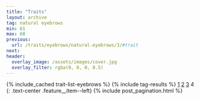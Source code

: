 ```yaml
---
title: "Traits"
layout: archive
tag: natural eyebrows
min: 61
max: 68
previous:
  url: /traits/eyebrows/natural-eyebrows/3/#trait
next:
header:
  overlay_image: /assets/images/cover.jpg
  overlay_filter: rgba(0, 0, 0, 0.5)
---
```

{% include_cached trait-list-eyebrows %}
{% include tag-results %}
[1](/traits/eyebrows/natural-eyebrows/1/#trait) [2](/traits/eyebrows/natural-eyebrows/2/#trait) [3](/traits/eyebrows/natural-eyebrows/3/#trait) 4 
{: .text-center .feature__item--left}
{% include post_pagination.html %}
